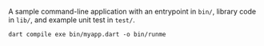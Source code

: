 A sample command-line application with an entrypoint in `bin/`, library code
in `lib/`, and example unit test in `test/`.

```
dart compile exe bin/myapp.dart -o bin/runme
```